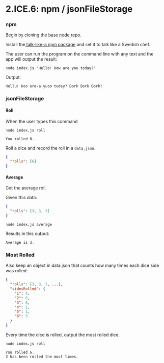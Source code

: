 # 2.ICE.6: npm / jsonFileStorage

### npm

Begin by cloning the [base node repo.](https://github.com/rocketacademy/base-node-swe1)

Install the[ talk-like-a npm package](https://www.npmjs.com/package/talk-like-a) and set it to talk like a Swedish chef.

The user can run the program on the command line with any text and the app will output the result:

```text
node index.js 'Hello! How are you today?'
```

Output:

```text
Hellu! Hoo ere-a yuoo tudey? Bork Bork Bork!
```

### jsonFileStorage

#### Roll

When the user types this command

```text
node index.js roll
```

```text
You rolled 6.
```

Roll a dice and record the roll in a `data.json`.

```json
{
  "rolls": [6]
}
```

#### Average

Get the average roll.

Given this data:

```json
{
  "rolls": [3, 3, 3]
}
```

```text
node index.js average
```

Results in this output:

```text
Average is 3.
```

### Most Rolled

Also keep an object in data.json that counts how many times each dice side was rolled:

```json
{
  "rolls": [3, 3, 3, ...],
  "sidesRolled": {
    "1": 4,
    "2": 0,
    "3": 6,
    "4": 1,
    "5": 1,
    "6": 3
  }
}
```

Every time the dice is rolled, output the most rolled dice.

```text
node index.js roll
```

```text
You rolled 6.
3 has been rolled the most times.
```
